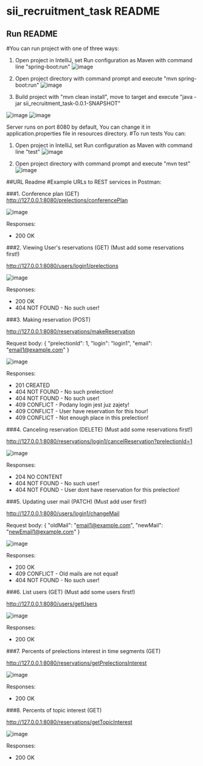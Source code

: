 # sii_recruitment_task README
## Run README
#You can run project with one of three ways:
1. Open project in IntelliJ, set Run configuration as Maven with command line "spring-boot:run"
![image](https://user-images.githubusercontent.com/44434406/170015862-8f2b1502-8a33-4af4-8bb1-ef17788768a2.png)

2. Open project directory with command prompt and execute "mvn spring-boot:run"
![image](https://user-images.githubusercontent.com/44434406/170016728-ffd16890-020c-4513-818d-9f3fa939de5f.png)

3. Build project with "mvn clean install", move to target and execute "java -jar sii_recruitment_task-0.0.1-SNAPSHOT"

![image](https://user-images.githubusercontent.com/44434406/170017920-fcbfef01-c7ec-46ce-9d54-5660b778ecc6.png)
![image](https://user-images.githubusercontent.com/44434406/170017964-60cecbbe-55dd-4dde-95fd-722cb8c26ef5.png)

Server runs on port 8080 by default, You can change it in application.properties file in resources directory. 
#To run tests You can:
1. Open project in IntelliJ, set Run configuration as Maven with command line "test"
![image](https://user-images.githubusercontent.com/44434406/170018106-1782b06d-0468-41d7-a036-ad735968210d.png)

2. Open project directory with command prompt and execute "mvn test"
![image](https://user-images.githubusercontent.com/44434406/170018218-d1ac541b-bc0e-4629-a577-dd573448f45b.png)

##URL Readme
#Example URLs to REST services in Postman:

###1. Conference plan (GET)
http://127.0.0.1:8080/prelections/conferencePlan

![image](https://user-images.githubusercontent.com/44434406/170019902-de10c053-b296-45c0-8635-21ee15c5d611.png)

Responses:
  - 200 OK

###2. Viewing User's reservations (GET) (Must add some reservations first!)


http://127.0.0.1:8080/users/login1/prelections


![image](https://user-images.githubusercontent.com/44434406/170020702-10b5af99-91db-4447-8bc6-5884471c19d0.png)


Responses:
  - 200 OK
  - 404 NOT FOUND - No such user!


###3. Making reservation (POST)


http://127.0.0.1:8080/reservations/makeReservation


Request body:
{
    "prelectionId": 1,
    "login": "login1",
    "email": "email1@example.com"
}


![image](https://user-images.githubusercontent.com/44434406/170020957-c337f55d-974e-4f40-83de-6546c61ebf6d.png)


Responses:
  - 201 CREATED
  - 404 NOT FOUND - No such prelection!
  - 404 NOT FOUND - No such user!
  - 409 CONFLICT - Podany login jest juz zajety!
  - 409 CONFLICT - User have reservation for this hour!
  - 409 CONFLICT - Not enough place in this prelection!

###4. Canceling reservation (DELETE) (Must add some reservations first!)


http://127.0.0.1:8080/reservations/login1/cancelReservation?prelectionId=1


![image](https://user-images.githubusercontent.com/44434406/170022073-188e28f2-a337-4dba-a63d-9e05811e6646.png)


Responses:
  - 204 NO CONTENT
  - 404 NOT FOUND - No such user!
  - 404 NOT FOUND - User dont have reservation for this prelection!

###5. Updating user mail (PATCH) (Must add user first!)


http://127.0.0.1:8080/users/login1/changeMail


Request body:
{
    "oldMail": "email1@example.com",
    "newMail": "newEmail1@example.com"
}


![image](https://user-images.githubusercontent.com/44434406/170022467-6fe2bda4-cb76-4b33-a4b8-0e13b2c46159.png)

Responses:
  - 200 OK
  - 409 CONFLICT - Old mails are not equal!
  - 404 NOT FOUND - No such user!

###6. List users (GET) (Must add some users first!)


http://127.0.0.1:8080/users/getUsers


![image](https://user-images.githubusercontent.com/44434406/170022924-61d94103-8187-40d3-b102-86690a3f8ac7.png)


Responses:
  - 200 OK

###7. Percents of prelections interest in time segments (GET)


http://127.0.0.1:8080/reservations/getPrelectionsInterest


![image](https://user-images.githubusercontent.com/44434406/170023423-4cc31747-b855-45c0-be22-7a1c45a2fd7e.png)


Responses:
  - 200 OK
 
 
###8. Percents of topic interest (GET)


http://127.0.0.1:8080/reservations/getTopicInterest


![image](https://user-images.githubusercontent.com/44434406/170023768-bd13b629-15ba-46a0-afd0-f623a0206df7.png)


Responses:
  - 200 OK


